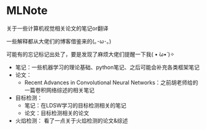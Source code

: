 # MLNote

关于一些计算机视觉相关论文的笔记or翻译

一些解释都从大佬们的博客借鉴来的(｡･ω･｡)

可能有的忘记标记出处了，要是发现了麻烦大佬们提醒一下我( • ̀ω•́ )✧

- 笔记：一些机器学习的理论基础、python笔记、之后可能会补充各类框架笔记
- 论文： 
  - Recent Advances in Convolutional Neural Networks：之前胡老师给的一篇卷积网络综述的相关笔记
- 目标检测：
  - 笔记：在LDSW学习的目标检测相关的笔记
  - 论文：目标检测相关的论文
- 火焰检测： 看了一点关于火焰检测的论文&综述


